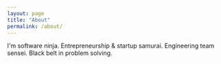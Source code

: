 ```yaml
---
layout: page
title: "About"
permalink: /about/
---
```

I'm software ninja. Entrepreneurship & startup samurai. Engineering team sensei. Black belt in problem solving.

